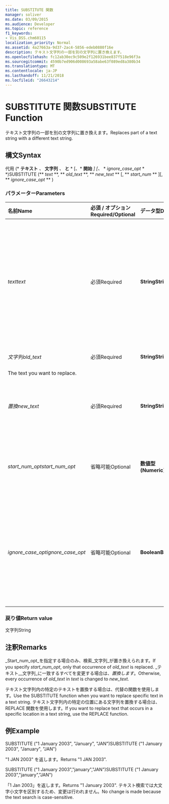 ```yaml
---
title: SUBSTITUTE 関数
manager: soliver
ms.date: 03/09/2015
ms.audience: Developer
ms.topic: reference
f1_keywords:
- Vis_DSS.chm60115
localization_priority: Normal
ms.assetid: 4a27663a-9d37-2ac4-5856-edeb0880f16e
description: テキスト文字列の一部を別の文字列に置き換えます。
ms.openlocfilehash: fc12ab30ec9c509e2f126931bee837f518e96f3a
ms.sourcegitcommit: 4590b7ed906d008693a58abe63f089ed8a380b34
ms.translationtype: MT
ms.contentlocale: ja-JP
ms.lasthandoff: 11/21/2018
ms.locfileid: "26643214"
---
```

# <a name="substitute-function"></a><span data-ttu-id="d744f-103">SUBSTITUTE 関数</span><span class="sxs-lookup"><span data-stu-id="d744f-103">SUBSTITUTE Function</span></span>

<span data-ttu-id="d744f-104">テキスト文字列の一部を別の文字列に置き換えます。</span><span class="sxs-lookup"><span data-stu-id="d744f-104">Replaces part of a text string with a different text string.</span></span> 
  
## <a name="syntax"></a><span data-ttu-id="d744f-105">構文</span><span class="sxs-lookup"><span data-stu-id="d744f-105">Syntax</span></span>

 <span data-ttu-id="d744f-106">代用 (\* **テキスト** *、* **文字列** *、* **と** \* [、\* **開始** *] [、* \* *ignore_case_opt* \* \*)</span><span class="sxs-lookup"><span data-stu-id="d744f-106">SUBSTITUTE (\*\* *text* \*\*, \*\* *old_text* \*\*, \*\* *new_text* \*\* [, \*\* *start_num* \*\* ][, \*\* *ignore_case_opt* \*\* )</span></span> 
  
### <a name="parameters"></a><span data-ttu-id="d744f-107">パラメーター</span><span class="sxs-lookup"><span data-stu-id="d744f-107">Parameters</span></span>

|<span data-ttu-id="d744f-108">**名前**</span><span class="sxs-lookup"><span data-stu-id="d744f-108">**Name**</span></span>|<span data-ttu-id="d744f-109">**必須 / オプション**</span><span class="sxs-lookup"><span data-stu-id="d744f-109">**Required/Optional**</span></span>|<span data-ttu-id="d744f-110">**データ型**</span><span class="sxs-lookup"><span data-stu-id="d744f-110">**Data Type**</span></span>|<span data-ttu-id="d744f-111">**説明**</span><span class="sxs-lookup"><span data-stu-id="d744f-111">**Description**</span></span>|
|:-----|:-----|:-----|:-----|
| <span data-ttu-id="d744f-112">_text_</span><span class="sxs-lookup"><span data-stu-id="d744f-112">_text_</span></span> <br/> |<span data-ttu-id="d744f-113">必須</span><span class="sxs-lookup"><span data-stu-id="d744f-113">Required</span></span>  <br/> |<span data-ttu-id="d744f-114">**String**</span><span class="sxs-lookup"><span data-stu-id="d744f-114">**String**</span></span> <br/> | <span data-ttu-id="d744f-115">置換前の文字列を含む文字列、またはその文字列を含むセルに対する参照を指定します。</span><span class="sxs-lookup"><span data-stu-id="d744f-115">The text or the reference to a cell containing text for which you want to substitute characters.</span></span>  <br/> |
| <span data-ttu-id="d744f-116">_文字列_</span><span class="sxs-lookup"><span data-stu-id="d744f-116">_old_text_</span></span> <br/> |<span data-ttu-id="d744f-117">必須</span><span class="sxs-lookup"><span data-stu-id="d744f-117">Required</span></span>  <br/> |<span data-ttu-id="d744f-118">**String**</span><span class="sxs-lookup"><span data-stu-id="d744f-118">**String**</span></span> <br/> | <span data-ttu-id="d744f-119">置換前の文字列を指定します。
</span><span class="sxs-lookup"><span data-stu-id="d744f-119">The text you want to replace.</span></span>  <br/> |
| <span data-ttu-id="d744f-120">_置換_</span><span class="sxs-lookup"><span data-stu-id="d744f-120">_new_text_</span></span> <br/> |<span data-ttu-id="d744f-121">必須</span><span class="sxs-lookup"><span data-stu-id="d744f-121">Required</span></span>  <br/> |<span data-ttu-id="d744f-122">**String**</span><span class="sxs-lookup"><span data-stu-id="d744f-122">**String**</span></span> <br/> | <span data-ttu-id="d744f-123">_文字列_の置換に使用するテキストです。</span><span class="sxs-lookup"><span data-stu-id="d744f-123">The text you want to use to replace  _old_text_.</span></span>  <br/> |
| <span data-ttu-id="d744f-124">_start_num_opt_</span><span class="sxs-lookup"><span data-stu-id="d744f-124">_start_num_opt_</span></span> <br/> |<span data-ttu-id="d744f-125">省略可能</span><span class="sxs-lookup"><span data-stu-id="d744f-125">Optional</span></span>  <br/> |<span data-ttu-id="d744f-126">**数値型 (Numeric)**</span><span class="sxs-lookup"><span data-stu-id="d744f-126">**Numeric**</span></span> <br/> |<span data-ttu-id="d744f-127">置換する文字列の出現箇所を指定します。</span><span class="sxs-lookup"><span data-stu-id="d744f-127">Specifies which occurrences of old_text to replace.</span></span>  <br/> |
| <span data-ttu-id="d744f-128">_ignore_case_opt_</span><span class="sxs-lookup"><span data-stu-id="d744f-128">_ignore_case_opt_</span></span> <br/> |<span data-ttu-id="d744f-129">省略可能</span><span class="sxs-lookup"><span data-stu-id="d744f-129">Optional</span></span>  <br/> |<span data-ttu-id="d744f-130">**Boolean**</span><span class="sxs-lookup"><span data-stu-id="d744f-130">**Boolean**</span></span> <br/> |<span data-ttu-id="d744f-p101">大文字と小文字を区別する場合は FALSE、区別しない場合は TRUE です。既定値は FALSE です。</span><span class="sxs-lookup"><span data-stu-id="d744f-p101">FALSE if case-sensitive; otherwise, TRUE. The default is FALSE.</span></span>  <br/> |
   
### <a name="return-value"></a><span data-ttu-id="d744f-133">戻り値</span><span class="sxs-lookup"><span data-stu-id="d744f-133">Return value</span></span>

<span data-ttu-id="d744f-134">文字列</span><span class="sxs-lookup"><span data-stu-id="d744f-134">String</span></span>
  
## <a name="remarks"></a><span data-ttu-id="d744f-135">注釈</span><span class="sxs-lookup"><span data-stu-id="d744f-135">Remarks</span></span>

 <span data-ttu-id="d744f-136">_Start_num_opt_を指定する場合のみ、検索_文字列_が置き換えられます。</span><span class="sxs-lookup"><span data-stu-id="d744f-136">If you specify  _start_num_opt_, only that occurrence of  _old_text_ is replaced.</span></span> <span data-ttu-id="d744f-137">_テキスト__文字列_に一致するすべてを変更する場合は、_置換します_。</span><span class="sxs-lookup"><span data-stu-id="d744f-137">Otherwise, every occurrence of  _old_text_ in  _text_ is changed to  _new_text._</span></span>
  
<span data-ttu-id="d744f-138">テキスト文字列内の特定のテキストを置換する場合は、代替の関数を使用します。</span><span class="sxs-lookup"><span data-stu-id="d744f-138">Use the SUBSTITUTE function when you want to replace specific text in a text string.</span></span> <span data-ttu-id="d744f-139">テキスト文字列内の特定の位置にある文字列を置換する場合は、REPLACE 関数を使用します。</span><span class="sxs-lookup"><span data-stu-id="d744f-139">If you want to replace text that occurs in a specific location in a text string, use the REPLACE function.</span></span>
  
## <a name="example"></a><span data-ttu-id="d744f-140">例</span><span class="sxs-lookup"><span data-stu-id="d744f-140">Example</span></span>

<span data-ttu-id="d744f-141">SUBSTITUTE ("1 January 2003", "January", "JAN")</span><span class="sxs-lookup"><span data-stu-id="d744f-141">SUBSTITUTE ("1 January 2003", "January", "JAN")</span></span> 
  
<span data-ttu-id="d744f-142">"1 JAN 2003" を返します。</span><span class="sxs-lookup"><span data-stu-id="d744f-142">Returns "1 JAN 2003".</span></span> 
  
<span data-ttu-id="d744f-143">SUBSTITUTE ("1 January 2003","january","JAN")</span><span class="sxs-lookup"><span data-stu-id="d744f-143">SUBSTITUTE ("1 January 2003","january","JAN")</span></span> 
  
<span data-ttu-id="d744f-144">「1 Jan 2003」を返します。</span><span class="sxs-lookup"><span data-stu-id="d744f-144">Returns "1 January 2003".</span></span> <span data-ttu-id="d744f-145">テキスト検索では大文字小文字を区別するため、変更は行われません。</span><span class="sxs-lookup"><span data-stu-id="d744f-145">No change is made because the text search is case-sensitive.</span></span> 
  

